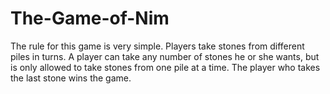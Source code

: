 # The-Game-of-Nim
The rule for this game is very simple. Players take stones from different piles in turns. A player can take any number of stones he or she wants, but is only allowed to take stones from one pile at a time. The player who takes the last stone wins the game.
